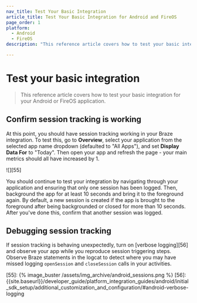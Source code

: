 ```yaml
---
nav_title: Test Your Basic Integration
article_title: Test Your Basic Integration for Android and FireOS
page_order: 1
platform: 
  - Android
  - FireOS
description: "This reference article covers how to test your basic integration for your Android or FireOS application."

---
```


# Test your basic integration

> This reference article covers how to test your basic integration for your Android or FireOS application.

## Confirm session tracking is working

At this point, you should have session tracking working in your Braze integration. To test this, go to **Overview**, select your application from the selected app name dropdown (defaulted to "All Apps"), and set **Display Data For** to "Today". Then open your app and refresh the page - your main metrics should all have increased by 1.

![][55]

You should continue to test your integration by navigating through your application and ensuring that only one session has been logged. Then, background the app for at least 10 seconds and bring it to the foreground again. By default, a new session is created if the app is brought to the foreground after being backgrounded or closed for more than 10 seconds. After you've done this, confirm that another session was logged.

## Debugging session tracking
If session tracking is behaving unexpectedly, turn on [verbose logging][56] and observe your app while you reproduce session triggering steps. Observe Braze statements in the logcat to detect where you may have missed logging `openSession` and `closeSession` calls in your activities.

[55]: {% image_buster /assets/img_archive/android_sessions.png %}
[56]: {{site.baseurl}}/developer_guide/platform_integration_guides/android/initial_sdk_setup/additional_customization_and_configuration/#android-verbose-logging